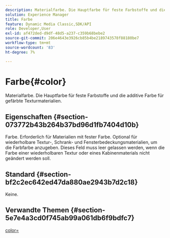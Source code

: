 ```yaml
---
description: Materialfarbe. Die Hauptfarbe für feste Farbstoffe und die additive Farbe für gefärbte Texturmaterialien.
solution: Experience Manager
title: Farbe
feature: Dynamic Media Classic,SDK/API
role: Developer,User
exl-id: af472ded-d9df-48d5-a237-c359b68bebe2
source-git-commit: 206e4643e3926cb85b4be2189743578f88180be7
workflow-type: tm+mt
source-wordcount: '83'
ht-degree: 7%

---
```


# Farbe{#color}

Materialfarbe. Die Hauptfarbe für feste Farbstoffe und die additive Farbe für gefärbte Texturmaterialien.

## Eigenschaften {#section-073772b43b264b37bd96d1fb7404d10b}

Farbe. Erforderlich für Materialien mit fester Farbe. Optional für wiederholbare Textur-, Schrank- und Fensterbedeckungsmaterialien, um die Farbfarbe anzugeben. Dieses Feld muss leer gelassen werden, wenn die Farbe einer wiederholbaren Textur oder eines Kabinenmaterials nicht geändert werden soll.

## Standard {#section-bf2c2ec642ed47da880ae2943b7d2c18}

Keine.

## Verwandte Themen {#section-5e7e4a3cd0f745ab99a061db6f9bdfc7}

[color=](../../../../../ir-api/http-protocol/image-rendering-api-ref/c-ir-http-protocol-ref/c-ir-http-protocol-command-reference/r-ir-http-color.md#reference-ea3cba9edfe94dbab86d8f123a9ed0aa)
